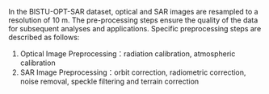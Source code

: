 In the BISTU-OPT-SAR dataset, optical and SAR images are resampled to a resolution of 10 m. The pre-processing steps ensure the quality of the data for subsequent analyses and applications. Specific preprocessing steps are described as follows:
1. Optical Image Preprocessing：radiation calibration, atmospheric calibration
2. SAR Image Preprocessing：orbit correction, radiometric correction, noise removal, speckle filtering and terrain correction
